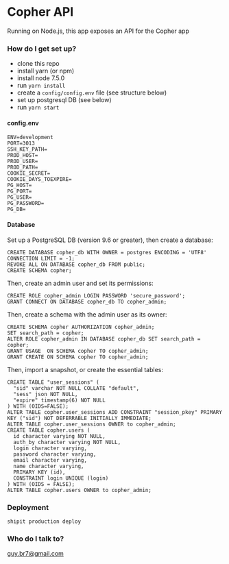 # Copher API #

Running on Node.js, this app exposes an API for the Copher app

### How do I get set up? ###
* clone this repo
* install yarn (or npm)
* install node 7.5.0
* run `yarn install`
* create a `config/config.env` file (see structure below)
* set up postgresql DB (see below)
* run `yarn start`

#### config.env ####
```
ENV=development
PORT=3013
SSH_KEY_PATH=
PROD_HOST=
PROD_USER=
PROD_PATH=
COOKIE_SECRET=
COOKIE_DAYS_TOEXPIRE=
PG_HOST=
PG_PORT=
PG_USER=
PG_PASSWORD=
PG_DB=
```

#### Database ####
Set up a PostgreSQL DB (version 9.6 or greater), then create a database:
```
CREATE DATABASE copher_db WITH OWNER = postgres ENCODING = 'UTF8' CONNECTION LIMIT = -1;
REVOKE ALL ON DATABASE copher_db FROM public;
CREATE SCHEMA copher;
```
Then, create an admin user and set its permissions:
```
CREATE ROLE copher_admin LOGIN PASSWORD 'secure_password';
GRANT CONNECT ON DATABASE copher_db TO copher_admin;
```
Then, create a schema with the admin user as its owner:
```
CREATE SCHEMA copher AUTHORIZATION copher_admin;
SET search_path = copher;
ALTER ROLE copher_admin IN DATABASE copher_db SET search_path = copher;
GRANT USAGE  ON SCHEMA copher TO copher_admin;
GRANT CREATE ON SCHEMA copher TO copher_admin;
```
Then, import a snapshot, or create the essential tables:
```
CREATE TABLE "user_sessions" (
  "sid" varchar NOT NULL COLLATE "default",
  "sess" json NOT NULL,
  "expire" timestamp(6) NOT NULL
) WITH (OIDS=FALSE);
ALTER TABLE copher.user_sessions ADD CONSTRAINT "session_pkey" PRIMARY KEY ("sid") NOT DEFERRABLE INITIALLY IMMEDIATE;
ALTER TABLE copher.user_sessions OWNER to copher_admin;
CREATE TABLE copher.users (
  id character varying NOT NULL,
  auth_by character varying NOT NULL,
  login character varying,
  password character varying,
  email character varying,
  name character varying,
  PRIMARY KEY (id),
  CONSTRAINT login UNIQUE (login)
) WITH (OIDS = FALSE);
ALTER TABLE copher.users OWNER to copher_admin;
```
### Deployment ###
```
shipit production deploy
```

### Who do I talk to? ###
guy.br7@gmail.com
